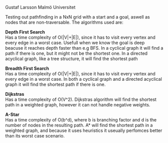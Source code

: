 Gustaf Larsson
Malmö Universitet

Testing out pathfinding in a NxN grid with a start and a goal, aswell as nodes that are non-traversable.
The algorithms used are:

**Depth First Search** <br>
Has a time complexity of O(|V|+|E|), since it has to visit every vertex and every edge in a worst case.
Usefull when we know the goal is deep beacuse it reaches depth faster than e.g BFS.
In a cyclical graph it will find a path if there is one, but it might not be the shortest one.
In a directed acyclical graph, like a tree structure, it will find the shortest path

**Breadth First Search** <br>
Has a time complexity of O(|V|+|E|), since it has to visit every vertex and every edge in a worst case.
In both a cyclical graph and a directed acyclical graph it will find the shortest path if there is one.

**Dijkstras** <br>
Has a time complexity of O(V^2).
Dijkstras algorithm will find the shortest path in a weighted graph, however it can not handle negative weights.

**A-Star** <br>
Has a time complexity of O(b^d), where b is branching factor and d is the number of nodes in the resulting path.
A* will find the shortest path in a weighted graph, and because it uses heuristics it useually perfomces better than its worst case scenario.
